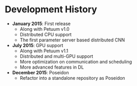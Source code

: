 # Development History

* **January 2015**: First release
    * Along with Petuum v1.0
    * Distributed CPU support
    * The first parameter server based distributed CNN
* **July 2015**: GPU support 
    * Along with Petuum v1.1
    * Distributed and multi-GPU support
    * More optimization on communication and scheduling
    * More advanced features in DL
* **December 2015**: Poseidon 
    * Refactor into a standalone repository as Poseidon
